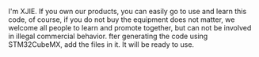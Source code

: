 I'm XJIE. If you own our products, you can easily go to use and learn this code, of course, if you do not buy the equipment does not matter, we welcome all people to learn and promote together, but can not be involved in illegal commercial behavior.
fter generating the code using STM32CubeMX, add the files in it. It will be ready to use.
